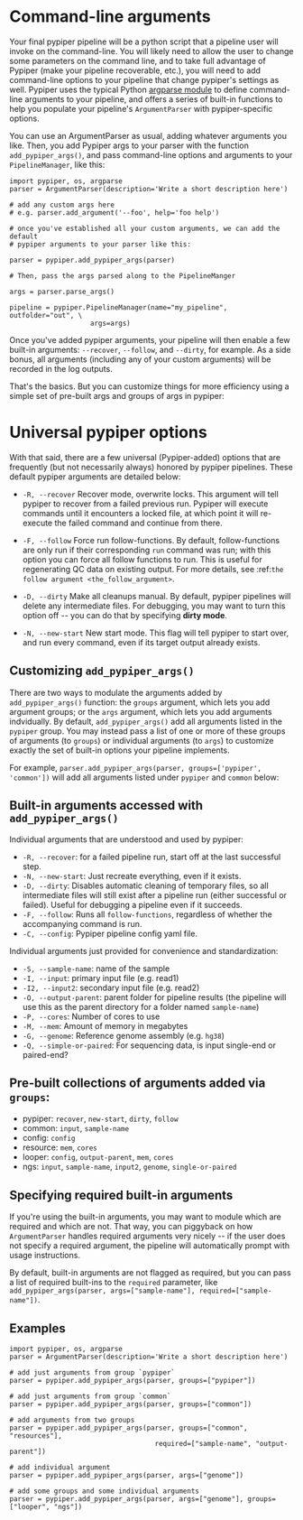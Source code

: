 # Command-line arguments

Your final pypiper pipeline will be a python script that a pipeline user will invoke on the command-line. You will likely need to allow the user to change some parameters on the command line, and to take full advantage of Pypiper (make your pipeline recoverable, etc.), you will need to add command-line options to your pipeline that change pypiper's settings as well. Pypiper uses the typical Python [argparse module](https://docs.python.org/2/library/argparse.html) to define command-line arguments to your pipeline, and offers a series of built-in functions to help you populate your pipeline's `ArgumentParser` with pypiper-specific options.

You can use an ArgumentParser as usual, adding whatever arguments you like. Then, you add Pypiper args to your parser with the function `add_pypiper_args()`, and pass command-line options and arguments to your `PipelineManager`, like this:

```{python}
import pypiper, os, argparse
parser = ArgumentParser(description='Write a short description here')

# add any custom args here
# e.g. parser.add_argument('--foo', help='foo help')

# once you've established all your custom arguments, we can add the default
# pypiper arguments to your parser like this:

parser = pypiper.add_pypiper_args(parser)

# Then, pass the args parsed along to the PipelineManger

args = parser.parse_args()

pipeline = pypiper.PipelineManager(name="my_pipeline", outfolder="out", \
                    args=args)
```

Once you've added pypiper arguments, your pipeline will then enable a few built-in arguments: `--recover`, `--follow`, and `--dirty`, for example. As a side bonus, all arguments (including any of your custom arguments) will be recorded in the log outputs. 

That's the basics. But you can customize things for more efficiency using a simple set of pre-built args and groups of args in pypiper:


# Universal pypiper options

With that said, there are a few universal (Pypiper-added) options that are frequently (but not necessarily always) honored by pypiper pipelines. These default pypiper arguments are detailed below:

  - `-R, --recover`
    Recover mode, overwrite locks. This argument will tell pypiper to recover from a failed previous run. Pypiper will execute commands until it encounters a locked file, at which point it will re-execute the failed command and continue from there.

  - `-F, --follow`
    Force run follow-functions. By default, follow-functions are only run if their corresponding `run` command was run; with this option you can force all follow functions to run. This is useful for regenerating QC data on existing output. For more details, see :ref:`the follow argument <the_follow_argument>`.

  - `-D, --dirty`
    Make all cleanups manual. By default, pypiper pipelines will delete any intermediate files. For debugging, you may want to turn this option off -- you can do that by specifying **dirty mode**.

  - `-N, --new-start`
    New start mode. This flag will tell pypiper to start over, and run every command, even if its target output already exists.


## Customizing `add_pypiper_args()`


There are two ways to modulate the arguments added by `add_pypiper_args()` function: the `groups` argument, which lets you add argument groups; or the `args` argument, which lets you add arguments indvidually. By default, `add_pypiper_args()` add all arguments listed in the `pypiper` group. You may instead pass a list of one or more of these groups of arguments (to `groups`) or individual arguments (to `args`) to customize exactly the set of built-in options your pipeline implements.

For example, `parser.add_pypiper_args(parser, groups=['pypiper', 'common'])` will add all arguments listed under `pypiper` and `common` below:


## Built-in arguments accessed with `add_pypiper_args()`

Individual arguments that are understood and used by pypiper:

- `-R, --recover`: for a failed pipeline run, start off at the last successful step. 
- `-N, --new-start`: Just recreate everything, even if it exists.
- `-D, --dirty`: Disables automatic cleaning of temporary files, so all intermediate files will still exist after a pipeline run (either successful or failed). Useful for debugging a pipeline even if it succeeds.
- `-F, --follow`: Runs all `follow-functions`, regardless of whether the accompanying command is run.
- `-C, --config`: Pypiper pipeline config yaml file.

Individual arguments just provided for convenience and standardization:
- `-S, --sample-name`: name of the sample
- `-I, --input`: primary input file (e.g. read1)
- `-I2, --input2`: secondary input file (e.g. read2)
- `-O, --output-parent`: parent folder for pipeline results (the pipeline will use this as the parent directory for a folder named `sample-name`)
- `-P, --cores`: Number of cores to use
- `-M, --mem`: Amount of memory in megabytes
- `-G, --genome`: Reference genome assembly (e.g. `hg38`)
- `-Q, --simple-or-paired`: For sequencing data, is input single-end or paired-end?

## Pre-built collections of arguments added via `groups`:

- pypiper: `recover`, `new-start`, `dirty`, `follow`
- common: `input`, `sample-name`
- config: `config`
- resource: `mem`, `cores`
- looper: `config`, `output-parent`, `mem`, `cores`
- ngs: `input`, `sample-name`, `input2`, `genome`, `single-or-paired`


## Specifying required built-in arguments

If you're using the built-in arguments, you may want to module which are required and which are not. That way, you can piggyback on how `ArgumentParser` handles required arguments very nicely -- if the user does not specify a required argument, the pipeline will automatically prompt with usage instructions.

By default, built-in arguments are not flagged as required, but you can pass a list of required built-ins to the `required` parameter, like `add_pypiper_args(parser, args=["sample-name"], required=["sample-name"])`.


## Examples

    import pypiper, os, argparse
    parser = ArgumentParser(description='Write a short description here')

    # add just arguments from group `pypiper`
    parser = pypiper.add_pypiper_args(parser, groups=["pypiper"])

    # add just arguments from group `common`
    parser = pypiper.add_pypiper_args(parser, groups=["common"])    

    # add arguments from two groups
    parser = pypiper.add_pypiper_args(parser, groups=["common", "resources"],
                                        required=["sample-name", "output-parent"])

    # add individual argument
    parser = pypiper.add_pypiper_args(parser, args=["genome"])

    # add some groups and some individual arguments
    parser = pypiper.add_pypiper_args(parser, args=["genome"], groups=["looper", "ngs"])
